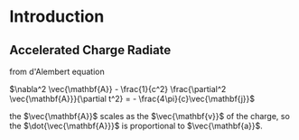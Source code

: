 # Introduction

## Accelerated Charge Radiate
from d'Alembert equation

$\nabla^2 \vec{\mathbf{A}} - \frac{1}{c^2} \frac{\partial^2 \vec{\mathbf{A}}}{\partial t^2}  = - \frac{4\pi}{c}\vec{\mathbf{j}}$ 

the $\vec{\mathbf{A}}$ scales as the $\vec{\mathbf{v}}$ of the charge, so the $\dot{\vec{\mathbf{A}}}$
is proportional to $\vec{\mathbf{a}}$.
